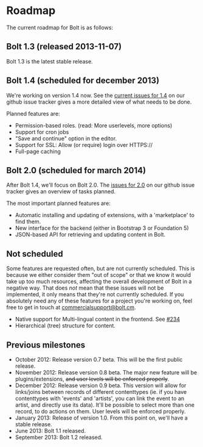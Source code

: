 Roadmap
=======

The current roadmap for Bolt is as follows:

Bolt 1.3 (released 2013-11-07)
------------------------------
Bolt 1.3 is the latest stable release. 

Bolt 1.4 (scheduled for december 2013)
--------------------------------------
We're working on version 1.4 now. See the [current issues for 1.4](https://github.com/bolt/bolt/issues?milestone=12) on our github issue tracker gives a more detailed view of what needs to be done. 

Planned features are:

 - Permission-based roles. (read: More userlevels, more options)
 - Support for cron jobs
 - "Save and continue" option in the editor.
 - Support for SSL: Allow (or require) login over HTTPS://
 - Full-page caching


Bolt 2.0 (scheduled for march 2014)
-----------------------------------
After Bolt 1.4, we'll focus on Bolt 2.0. The [issues for 2.0](https://github.com/bolt/bolt/issues?milestone=13) on our github issue tracker gives an overview of tasks planned.

The most important planned features are:

 - Automatic installing and updating of extensions, with a 'marketplace' to find them.
 - New interface for the backend (either in Bootstrap 3 or Foundation 5)
 - JSON-based API for retrieving and updating content in Bolt.

Not scheduled
-------------
Some features are requested often, but are not currently scheduled. This is because we either consider them "out of scope" or that we know it would take up too much resources, affecting the overall development of Bolt in a negative way. That does _not_ mean that these issues will not be implemented, it only means that they're not currently scheduled. If you absolutely need any of these features for a project you're working on, feel free to get in touch at [commercialsupport@bolt.cm](mailto:commercialsupport@bolt.cm). 

  - Native support for Multi-lingual content in the frontend. See [#234](http://github.com/bolt/bolt/issues/234)
  - Hierarchical (tree) structure for content.


Previous milestones
-------------------

  - October 2012: Release version 0.7 beta. This will be the first public release.
  - November 2012: Release version 0.8 beta. The major new feature will be plugins/extensions, <del>and user levels will be enforced properly</del>.
  - December 2012: Release version 0.9 beta. This version will allow for links/joins between records of different
    contenttypes (ie. if you have contenttypes with 'events' and 'artists', you can link the event to an artist, and
    directly use its data). It'll be possible to select more than one record, to do actions on them. User levels will be enforced properly. 
  - January 2013: Release of version 1.0. From this point on, we'll have a stable release.
  - June 2013: Bolt 1.1 released.
  - September 2013: Bolt 1.2 released.
